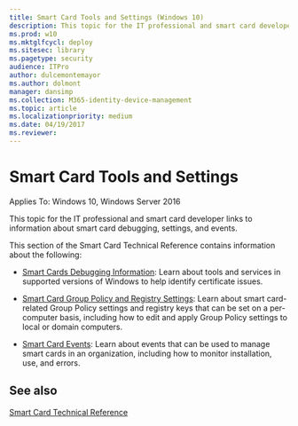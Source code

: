```yaml
---
title: Smart Card Tools and Settings (Windows 10)
description: This topic for the IT professional and smart card developer links to information about smart card debugging, settings, and events.
ms.prod: w10
ms.mktglfcycl: deploy
ms.sitesec: library
ms.pagetype: security
audience: ITPro
author: dulcemontemayor
ms.author: dolmont
manager: dansimp
ms.collection: M365-identity-device-management
ms.topic: article
ms.localizationpriority: medium
ms.date: 04/19/2017
ms.reviewer: 
---
```


# Smart Card Tools and Settings

Applies To: Windows 10, Windows Server 2016

This topic for the IT professional and smart card developer links to information about smart card debugging, settings, and events.

This section of the Smart Card Technical Reference contains information about the following:

-   [Smart Cards Debugging Information](smart-card-debugging-information.md): Learn about tools and services in supported versions of Windows to help identify certificate issues.

-   [Smart Card Group Policy and Registry Settings](smart-card-group-policy-and-registry-settings.md): Learn about smart card-related Group Policy settings and registry keys that can be set on a per-computer basis, including how to edit and apply Group Policy settings to local or domain computers.

-   [Smart Card Events](smart-card-events.md): Learn about events that can be used to manage smart cards in an organization, including how to monitor installation, use, and errors.

## See also

[Smart Card Technical Reference](smart-card-windows-smart-card-technical-reference.md)
